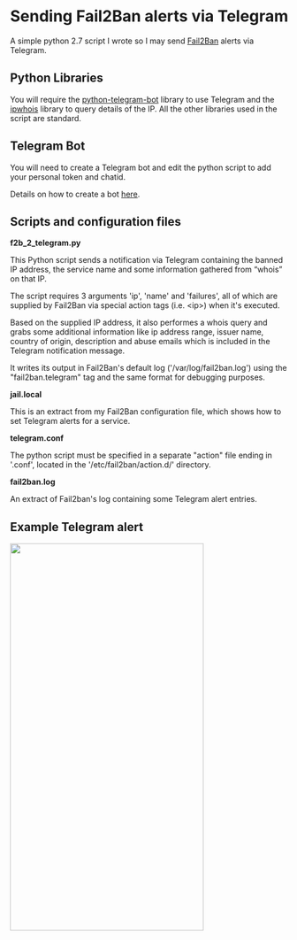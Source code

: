 # Sending Fail2Ban alerts via Telegram

 A simple python 2.7 script I wrote so I may send [Fail2Ban](https://www.fail2ban.org/wiki/index.php/Main_Page) alerts via Telegram.

## Python Libraries

 You will require the [python-telegram-bot](https://python-telegram-bot.org/) library to use Telegram and the [ipwhois](https://pypi.org/project/ipwhois/) library to query details of the IP.
 All the other libraries used in the script are standard.

## Telegram Bot

 You will need to create a Telegram bot and edit the python script to add your personal token and chatid.

 Details on how to create a bot [here](https://core.telegram.org/bots#creating-a-new-bot).

## Scripts and configuration files

**f2b_2_telegram.py**<br>


 This Python script sends a notification via Telegram containing the banned IP address, the service name and some information gathered from “whois” on that IP.

 The script requires 3 arguments 'ip', 'name' and 'failures', all of which are supplied by Fail2Ban via special action tags (i.e. \<ip\>) when it's executed.

 Based on the supplied IP address, it also performes a whois query and grabs some additional information like ip address range, issuer name, country of origin, description and abuse emails which is included in the Telegram notification message.

 It writes its output in Fail2Ban's default log ('/var/log/fail2ban.log') using the "fail2ban.telegram" tag and the same format for debugging purposes.


**jail.local**<br>

 This is an extract from my Fail2Ban configuration file, which shows how to set Telegram alerts for a service.


**telegram.conf**<br>

 The python script must be specified in a separate "action" file ending in '.conf', located in the '/etc/fail2ban/action.d/' directory.


**fail2ban.log**<br>

 An extract of Fail2ban's log containing some Telegram alert entries.

## Example Telegram alert


<img src="https://i.imgur.com/4lBCaUp.jpg" height="700" width="350">
